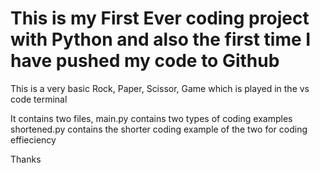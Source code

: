 # This is my First Ever coding project with Python and also the first time I have pushed my code to Github

This is a very basic Rock, Paper, Scissor, Game which is played in the vs code terminal

It contains two files,
main.py contains two types of coding examples
shortened.py contains the shorter coding example of the two for coding effieciency

Thanks
